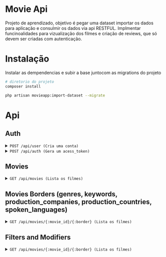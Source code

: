 # Movie Api

Projeto de aprendizado, objetivo é pegar uma dataset importar os dados para aplicação e consulmir os dados via api RESTFUL. Implmentar funcinoalidades para vizualização dos filmes e criação de reviews, que só devem ser criadas com autenticação.

# Instalação
Instalar as dempendencias e subir a base juntocom as migrations do projeto
```bash
# diretorio do projeto
composer install

php artisan movieapp:import-dataset --migrate
```

# Api

## Auth

<details>
<summary> <code>POST /api/user (Cria uma conta) </code> </summary>
Endpoint para criar um usuário no sistema

### Request 
```json
{
    "nome": "John Doe",
    "email": "johndoe@email.com",
    "password": "1a3b5c",
    "comfirmed_password": "1a3b5c"
}
```

### Response 201

### Response 422
```json
[
    {
        "email": [
            "The email field is required"
        ],
        "confirmed_password": [
            ...
        ]
    }
]
```
</details>

<details>
<summary> <code>POST /api/auth (Gera um acess_token) </code> </summary>
Endpoint para criar um token_access para consulmir a api.

### Request 
```json
{
    "email": "johndoe@email.com",
    "password": "1a3b5c"
}
```

### Response
```json
// HTTP CODE 200
{
    "access_token": "{$token}",
    "expire": 3600
}
```
</details>

## Movies

<details>
<summary> <code>GET /api/movies (Lista os filmes) </code> </summary>
Endpoint para listar os filmes. A lista retornar por padão 10 registros.


### Response 200
```json
[
    "data": [
        {
            "id": "",
            "budget": "",
            "genres": [
                {
                    "id": "",
                    "name": ""
                },
                ...
            ],
            "homepage": "",
            "keywords": [
                {
                    "id": "",
                    "name": ""
                },
                ...
            ],
            "original_language": "",
            "original_title": "",
            "overview": "",
            "popularity": "",
            "production_companies": [
                {
                    "id": "",
                    "name": ""
                },
                ...
            ],
            "production_countries": [
                {
                    "name": "",
                    "iso_3166_1": ""
                },
                ...
            ],
            "release_date": "",
            "revenue": "",
            "runtime": "",
            "spoken_languages": [
                {
                    "name": "",
                    "iso_639_1": ""
                },
                ...
            ],
            "status": "",
            "tagline": "",
            "title": "",
            "vote_average": "",
            "vote_count": "",
        },
        {
            ...
        }
    ],
    // Paginate Data
    "count": 10,
    "next_page": "",
    "curr_page": ""
]
```
</details>

## Movies Borders (genres, keywords, production_companies, production_countries, spoken_languages)

<details>
<summary> <code>GET /api/movies/{:movie_id}/{:border} (Lista os filmes) </code> </summary>
Endpoint para listar os generos de um filme. A lista retornar por padão 10 registros.


### Response 200
```json
[
    "movie_id": "",
    ":border": [
        {
            "id": "",
            "name": ""
        },
        ...
    ]
```
</details>


## Filters and Modifiers

<details>
<summary> <code>GET /api/movies/{:movie_id}/{:border} (Lista os filmes) </code> </summary>
Filtros e modificadores para ajustar o retorno da listagem de filems

> | filter/modify | accept parametes | description |
> | ------------- | ---------------- | ----------- |
> | limit | min:1 max:100 | Número de registros por busca |
> | sort | sort=id:desc | Ordenação dos registro |
> | fields | fields=id,title,overview | Filtra os campos da entidade principal (movie) |
> | sub fields | fields=id,title,keywords.name,spoken_languages.iso_639_1 | Filtra os campos da entidade principal (movie) junto com entidade de bordas |
> | query | query={:field}:{:op}:{:value} | Filtra os registro por campo, operador e valor. <a href="#fields-and-operators">Campos e Operadores</a> |

<h3 id="fields-and-operators">
Campos e operadores permitidos na Query
</h3>

Campos

> | fields | type data | description |
> | ------ | --------- | ----------- |
> | title | stirng |  |
> | original_title | stirng |  |
> | overview | string | |
> | status | string |  |
> | budget | string, decimal | Valor do filme com ponto flutuante (100.000) |
> | id | int | |
> | :border.name |string | keywords.name, genres.name |
> | :border.iso_3166_1 |int | production_companies.iso_3166_1 |
> | :border.iso_3166_1 |int | production_countries.iso_3166_1 |
> | :border.id |int | keywords.id, genres.id |

Operadores

> | operator | description |
> | -------- | ----------- |
> | eq | Valor igual, para compos numericos e de texto |
> | gt | Valor maior que, para campos numericos |
> | lt | Valor menor que, para campos numericos |
> | lk | Valores que estão contidos na string |

### Exemplos
@todo